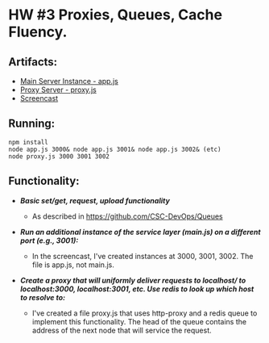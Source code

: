 # HW #3 Proxies, Queues, Cache Fluency.

## Artifacts:
- [Main Server Instance - app.js](app.js)
- [Proxy Server - proxy.js](proxy.js)
- [Screencast](https://youtu.be/AQH4UJASegE)


## Running:

```
npm install
node app.js 3000& node app.js 3001& node app.js 3002& (etc)
node proxy.js 3000 3001 3002
```

## Functionality:

- ***Basic set/get, request, upload functionality***
    - As described in https://github.com/CSC-DevOps/Queues

- ***Run an additional instance of the service layer (main.js) on a different port (e.g., 3001):***
	- In the screencast, I've created instances at 3000, 3001, 3002. The file is app.js, not main.js.

- ***Create a proxy that will uniformly deliver requests to localhost/ to localhost:3000, localhost:3001, etc.  Use redis to look up which host to resolve to:***
    - I've created a file proxy.js that uses http-proxy and a redis queue to implement this functionality. The head of the queue contains the address of the next node that will service the request.